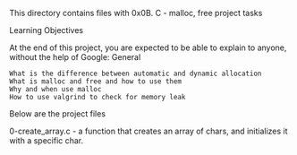 This directory contains files with 0x0B. C - malloc, free project tasks

Learning Objectives

At the end of this project, you are expected to be able to explain to anyone, without the help of Google:
General

    What is the difference between automatic and dynamic allocation
    What is malloc and free and how to use them
    Why and when use malloc
    How to use valgrind to check for memory leak

Below are the project files

0-create_array.c - a function that creates an array of chars, and initializes it with a specific char.


